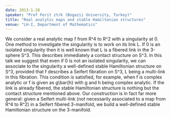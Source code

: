 ```yaml
---
date: 2013-1-28
speaker: "Prof Ferit ztrk (Bogazii University, Turkey)"
title: "Real analytic maps and stable Hamiltonian structures"
venue: "LH-I, Department of Mathematics"
---
```

We consider a real analytic map f from R^4 to R^2 with a
singularity at 0. One method to investigate the singularity is to work
on its link L. If 0 is an isolated singularity then it is well known
that L is a fibered link in the 3-sphere S^3. This describes
immediately a contact structure on S^3. In this talk we suggest that
even if 0 is not an isolated singularity, we can associate to the
singularity a well-defined stable Hamiltonian structure on S^3,
provided that f describes a Seifert fibration on S^3, L being a
multi-link in this fibration. This condition is satisfied, for
example, when f is complex analytic or f is given as g\bar{h} with g
and h being complex analytic. If the link is already fibered, the
stable Hamiltonian structure is nothing but the contact structure
mentioned above. Our construction is in fact far more general: given a
Seifert multi-link (not necessarily associated to a map from R^4 to
R^2) in a Seifert fibered 3-manifold, we build a well-defined stable
Hamiltonian structure on the 3-manifold.
